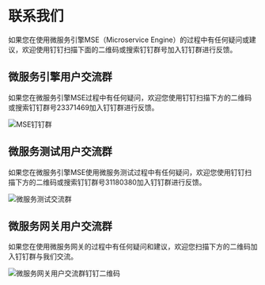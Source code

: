 # 联系我们

如果您在使用微服务引擎MSE（Microservice Engine）的过程中有任何疑问或建议，欢迎使用钉钉扫描下面的二维码或搜索钉钉群号加入钉钉群进行反馈。

## 微服务引擎用户交流群

如果您在微服务引擎MSE过程中有任何疑问，欢迎您使用钉钉扫描下方的二维码或搜索钉钉群号23371469加入钉钉群进行反馈。

![MSE钉钉群](https://static-aliyun-doc.oss-accelerate.aliyuncs.com/assets/img/zh-CN/9780389061/p129527.png)

## 微服务测试用户交流群

如果您在微服务引擎MSE使用微服务测试过程中有任何疑问，欢迎您使用钉钉扫描下方的二维码或搜索钉钉群号31180380加入钉钉群进行反馈。

![微服务测试交流群](https://static-aliyun-doc.oss-accelerate.aliyuncs.com/assets/img/zh-CN/9780389061/p181621.png)

## 微服务网关用户交流群

如果您在使用微服务网关的过程中有任何疑问和建议，欢迎您扫描下方的二维码加入钉钉群与我们交流。

![微服务网关用户交流群钉钉二维码](https://static-aliyun-doc.oss-accelerate.aliyuncs.com/assets/img/zh-CN/9780389061/p208725.png)


